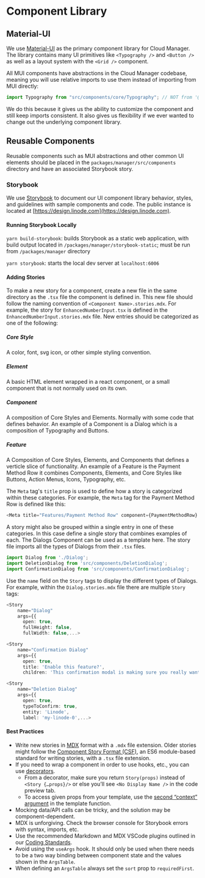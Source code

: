 # Component Library

## Material-UI

We use [Material-UI](https://material-ui.com/) as the primary component library for Cloud Manager. The library contains many UI primitives like `<Typography />` and `<Button />` as well as a layout system with the `<Grid />` component.

All MUI components have abstractions in the Cloud Manager codebase, meaning you will use relative imports to use them instead of importing from MUI directly:

```ts
import Typography from "src/components/core/Typography"; // NOT from '@mui/material/Typography'
```

We do this because it gives us the ability to customize the component and still keep imports consistent. It also gives us flexibility if we ever wanted to change out the underlying component library.

## Reusable Components

Reusable components such as MUI abstractions and other common UI elements should be placed in the `packages/manager/src/components` directory and have an associated Storybook story.

### Storybook

We use [Storybook](https://storybook.js.org/) to document our UI component library behavior, styles, and guidelines with sample components and code. The public instance is located at [https://design.linode.com](https://design.linode.com).

#### Running Storybook Locally

`yarn build-storybook`: builds Storybook as a static web application, with build output located in `/packages/manager/storybook-static`; must be run from `/packages/manager` directory

`yarn storybook`: starts the local dev server at `localhost:6006`

#### Adding Stories

To make a new story for a component, create a new file in the same directory as the `.tsx` file the component is defined in. This new file should follow the naming convention of `<Component Name>.stories.mdx`.
For example, the story for `EnhancedNumberInput.tsx` is defined in the `EnhancedNumberInput.stories.mdx` file. New entries should be categorized as one of the following:

##### Core Style

A color, font, svg icon, or other simple styling convention.

##### Element

A basic HTML element wrapped in a react component, or a small component that is not normally used on its own.

##### Component

A composition of Core Styles and Elements. Normally with some code that defines behavior. An example of a Component is a Dialog which is a composition of Typography and Buttons.

##### Feature

A Composition of Core Styles, Elements, and Components that defines a verticle slice of functionality. An example of a Feature is the Payment Method Row it combines Components, Elements, and Core Styles like Buttons, Action Menus, Icons, Typography, etc.

The `Meta` tag's `title` prop is used to define how a story is categorized within these categories. For example, the `Meta` tag for the Payment Method Row is defined like this:
```ts
<Meta title="Features/Payment Method Row" component={PaymentMethodRow} />
```

A story might also be grouped within a single entry in one of these categories. In this case define a single story that combines examples of each. The Dialogs Component can be used as a template here. The story file imports all the types of Dialogs from their `.tsx` files.

```ts
import Dialog from './Dialog';
import DeletionDialog from 'src/components/DeletionDialog';
import ConfirmationDialog from 'src/components/ConfirmationDialog';
```

Use the `name` field on the `Story` tags to display the different types of Dialogs. For example, within the `Dialog.stories.mdx` file there are multiple `Story` tags:

```ts
<Story
    name="Dialog"
    args={{
      open: true,
      fullHeight: false,
      fullWidth: false,...>
```
```ts
<Story
    name="Confirmation Dialog"
    args={{
      open: true,
      title: 'Enable this feature?',
      children: 'This confirmation modal is making sure you really want to do this.',...>
```
```ts
<Story
    name="Deletion Dialog"
    args={{
      open: true,
      typeToConfirm: true,
      entity: 'Linode',
      label: 'my-linode-0',...>
```

#### Best Practices

- Write new stories in [MDX](https://storybook.js.org/docs/react/api/mdx) format with a `.mdx` file extension. Older stories might follow the [Component Story Format (CSF)](https://storybook.js.org/docs/react/api/csf), an ES6 module-based standard for writing stories, with a `.tsx` file extension.
- If you need to wrap a component in order to use hooks, etc., you can use [decorators](https://storybook.js.org/docs/react/writing-stories/decorators).
  - From a decorator, make sure you return `Story(props)` instead of `<Story {…props}/>` or else you’ll see `<No Display Name />` in the code preview tab.
  - To access given props from your template, use the [second “context” argument](https://github.com/linode/manager/pull/8060/files#diff-c7a7ccf5bc5311daaff07fd6fd33a40e4e73a06b4df8a337f9ce94f0577fdceeR13) in the template function.
- Mocking data/API calls can be tricky, and the solution may be component-dependent.
- MDX is unforgiving. Check the browser console for Storybook errors with syntax, imports, etc.
- Use the recommended Markdown and MDX VSCode plugins outlined in our [Coding Standards](./13-coding-standards.md).
- Avoid using the `useArgs` hook. It should only be used when there needs to be a two way binding between component state and the values shown in the `ArgsTable`.
- When defining an `ArgsTable` always set the `sort` prop to `requiredFirst`.

